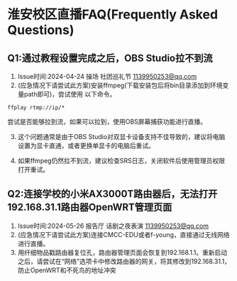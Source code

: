# 淮安校区直播FAQ(Frequently Asked Questions)

## Q1:通过教程设置完成之后，OBS Studio拉不到流

1. Issue时间:2024-04-24 操场 社团巡礼节 1139950253@qq.com
2. (应急情况下请尝试此方案)安装ffmpeg(下载安装包后将bin目录添加到环境变量path即可)，尝试使用 以下命令。

```
ffplay rtmp://ip/*
```

尝试是否能够拉到流，如果可以拉到，使用OBS屏幕捕获功能进行直播。

3. 这个问题通常是由于OBS Studio对双显卡设备支持不佳导致的，建议将电脑设置为显卡直通，或者更换单显卡的电脑后重试。

4. 如果ffmpeg仍然拉不到流，建议检查SRS日志，关闭软件后使用管理员权限打开重试。

## Q2:连接学校的小米AX3000T路由器后，无法打开192.168.31.1路由器OpenWRT管理页面

1. Issue时间:2024-05-26 报告厅 话剧之夜表演 1139950253@qq.com
2. (应急情况下请尝试此方案)连接CMCC-EDU或者f-young，直接通过无线网络进行直播。
3. 用纤细物品戳路由器复位孔，路由器管理页面会恢复到192.168.1.1。重新启动之后，请尝试在“网络”选项卡中修改路由器的网关，将其修改到192.168.31.1，防止OpenWRT和不死鸟的地址冲突